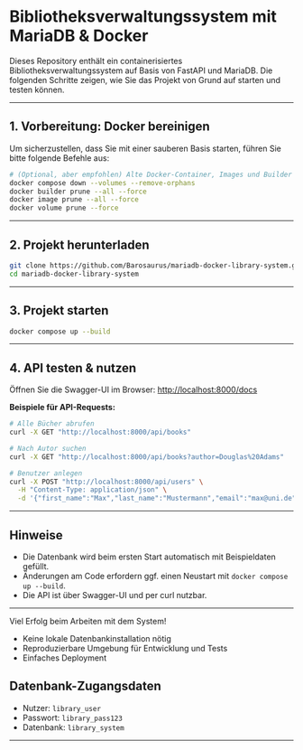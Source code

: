 

# Bibliotheksverwaltungssystem mit MariaDB & Docker

Dieses Repository enthält ein containerisiertes Bibliotheksverwaltungssystem auf Basis von FastAPI und MariaDB. Die folgenden Schritte zeigen, wie Sie das Projekt von Grund auf starten und testen können.

---

## 1. Vorbereitung: Docker bereinigen

Um sicherzustellen, dass Sie mit einer sauberen Basis starten, führen Sie bitte folgende Befehle aus:

```bash
# (Optional, aber empfohlen) Alte Docker-Container, Images und Builder entfernen
docker compose down --volumes --remove-orphans
docker builder prune --all --force
docker image prune --all --force
docker volume prune --force
```

---

## 2. Projekt herunterladen

```bash
git clone https://github.com/Barosaurus/mariadb-docker-library-system.git
cd mariadb-docker-library-system
```

---

## 3. Projekt starten

```bash
docker compose up --build
```

---

## 4. API testen & nutzen

Öffnen Sie die Swagger-UI im Browser:
[http://localhost:8000/docs](http://localhost:8000/docs)

**Beispiele für API-Requests:**
```bash
# Alle Bücher abrufen
curl -X GET "http://localhost:8000/api/books"

# Nach Autor suchen
curl -X GET "http://localhost:8000/api/books?author=Douglas%20Adams"

# Benutzer anlegen
curl -X POST "http://localhost:8000/api/users" \
  -H "Content-Type: application/json" \
  -d '{"first_name":"Max","last_name":"Mustermann","email":"max@uni.de","phone":"123456","membership_status":"active"}'
```

---

## Hinweise

- Die Datenbank wird beim ersten Start automatisch mit Beispieldaten gefüllt.
- Änderungen am Code erfordern ggf. einen Neustart mit `docker compose up --build`.
- Die API ist über Swagger-UI und per curl nutzbar.

---

Viel Erfolg beim Arbeiten mit dem System!

- Keine lokale Datenbankinstallation nötig
- Reproduzierbare Umgebung für Entwicklung und Tests
- Einfaches Deployment

## Datenbank-Zugangsdaten

- Nutzer: `library_user`
- Passwort: `library_pass123`
- Datenbank: `library_system`

---
